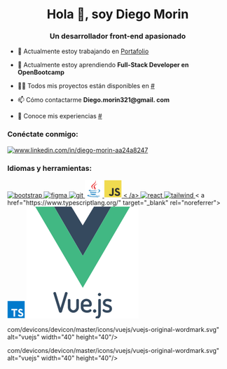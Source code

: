 <h1 align="center">Hola 👋, soy Diego Morin</h1>
<h3 align="center">Un desarrollador front-end apasionado</h3>

- 🔭 Actualmente estoy trabajando en [Portafolio]( #)

- 🌱 Actualmente estoy aprendiendo **Full-Stack Developer en OpenBootcamp**

- 👨‍💻 Todos mis proyectos están disponibles en [#](#)

- 📫 Cómo contactarme **Diego.morin321@gmail. com**

- 📄 Conoce mis experiencias [#](#)

<h3 align="left">Conéctate conmigo:</h3>
<p align="left">
<a href="https://linkedin. com/in/www.linkedin.com/in/diego-morin-aa24a8247" target="blank"><img align="center" src="https://raw.githubusercontent.com/rahuldkjain/github-profile-readme-generator/master/src/images/icons/Social/linked-in-alt.svg" alt="www.linkedin.com/in/diego-morin-aa24a8247" height=" 30" ancho="40" /></a>
</p>

<h3 align="left">Idiomas y herramientas:</h3>
<p align="left"> <a href="https://getbootstrap.com" target="_blank" rel="noreferrer"> <img src="https://raw.githubusercontent.com/devicons/devicon /master/icons/bootstrap/bootstrap-plain-wordmark.svg" alt="bootstrap" width="40" height="40"/> </a> <a href="https://www.figma.com /" target="_blank" rel="noreferrer"> <img src="https://www.vectorlogo.zone/logos/figma/figma-icon.svg" alt="figma" width="40" height= "40"/> </a> <a href="https://git-scm.com/" target="_blank" rel="noreferrer"> <img src="https://www.vectorlogo.zone/logos/git-scm/git-scm-icon.svg" alt="git" width="40" height="40"/> </a> <a href="https://www.java. com" target="_blank" rel="noreferrer"> <img src="https://raw.githubusercontent.com/devicons/devicon/master/icons/java/java-original.svg" alt="java" ancho ="40" height="40"/> </a> <a href="https://developer.mozilla.org/en-US/docs/Web/JavaScript" target="_blank" rel="noreferrer" > <img src="https://raw.githubusercontent.com/devicons/devicon/master/icons/javascript/javascript-original.svg" alt="javascript" width="40" height="40"/> < /a> <a href="https://reactjs.org/" target="_blank" rel="noreferrer"> <img src="https://raw.githubusercontent.com/devicons/devicon/master/icons/react/react -original-wordmark.svg" alt="react" width="40" height="40"/> </a> <a href="https://tailwindcss.com/" target="_blank" rel=" noreferrer"> <img src="https://www.vectorlogo.zone/logos/tailwindcss/tailwindcss-icon.svg" alt="tailwind" width="40" height="40"/> </a> < a href="https://www.typescriptlang.org/" target="_blank" rel="noreferrer"> <img src="https://raw.githubusercontent.com/devicons/devicon/master/icons/typescript/typescript-original.svg" alt="typescript" width="40" height="40"/> </a> <a href="https://vuejs. org/" target="_blank" rel="noreferrer"> <img src="https://raw.githubusercontent.com/devicons/devicon/master/icons/vuejs/vuejs-original-wordmark.svg" alt=" vuejs" ancho="40" altura="40"/> </a> </p>com/devicons/devicon/master/icons/vuejs/vuejs-original-wordmark.svg" alt="vuejs" width="40" height="40"/> </a> </p>com/devicons/devicon/master/icons/vuejs/vuejs-original-wordmark.svg" alt="vuejs" width="40" height="40"/> </a> </p>

